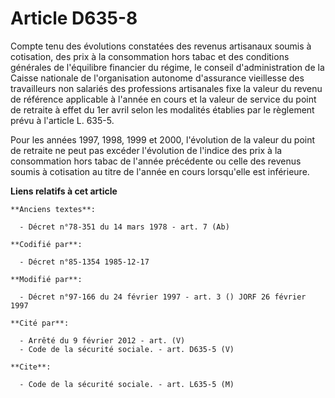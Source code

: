 # Article D635-8

Compte tenu des évolutions constatées des revenus artisanaux soumis à cotisation, des prix à la consommation hors tabac et
des conditions générales de l'équilibre financier du régime, le conseil d'administration de la Caisse nationale de
l'organisation autonome d'assurance vieillesse des travailleurs non salariés des professions artisanales fixe la valeur du
revenu de référence applicable à l'année en cours et la valeur de service du point de retraite à effet du 1er avril selon les
modalités établies par le règlement prévu à l'article L. 635-5.

Pour les années 1997, 1998, 1999 et 2000, l'évolution de la valeur du point de retraite ne peut pas excéder l'évolution de
l'indice des prix à la consommation hors tabac de l'année précédente ou celle des revenus soumis à cotisation au titre de
l'année en cours lorsqu'elle est inférieure.

**Liens relatifs à cet article**

	**Anciens textes**:

	  - Décret n°78-351 du 14 mars 1978 - art. 7 (Ab)

	**Codifié par**:

	  - Décret n°85-1354 1985-12-17

	**Modifié par**:

	  - Décret n°97-166 du 24 février 1997 - art. 3 () JORF 26 février 1997

	**Cité par**:

	  - Arrêté du 9 février 2012 - art. (V)
	  - Code de la sécurité sociale. - art. D635-5 (V)

	**Cite**:

	  - Code de la sécurité sociale. - art. L635-5 (M)

